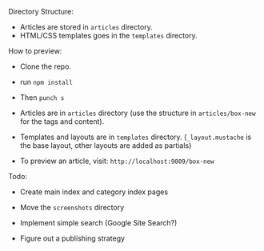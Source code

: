 
Directory Structure:

* Articles are stored in `articles` directory.
* HTML/CSS templates goes in the `templates` directory.

How to preview:

* Clone the repo.

* run `npm install`

* Then `punch s`

* Articles are in `articles` directory (use the structure in `articles/box-new` for the tags and content).

* Templates and layouts are in `templates` directory. (`_layout.mustache` is the base layout, other layouts are added as partials)

* To preview an article, visit: `http://localhost:9009/box-new`

Todo:

* Create main index and category index pages

* Move the `screenshots` directory

* Implement simple search (Google Site Search?)

* Figure out a publishing strategy
